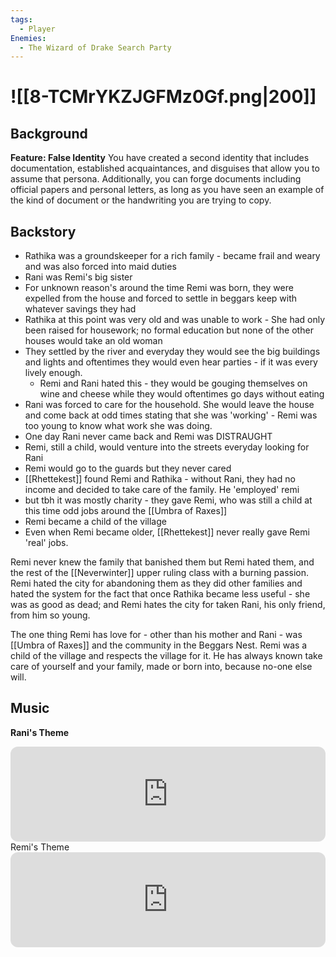 ```yaml
---
tags:
  - Player
Enemies:
  - The Wizard of Drake Search Party
---
```


# ![[8-TCMrYKZJGFMz0Gf.png|200]]

## Background
**Feature: False Identity**
You have created a second identity that includes documentation, established acquaintances, and disguises that allow you to assume that persona. Additionally, you can forge documents including official papers and personal letters, as long as you have seen an example of the kind of document or the handwriting you are trying to copy.

## Backstory 
- Rathika was a groundskeeper for a rich family - became frail and weary and was also forced into maid duties
- Rani was Remi's big sister
- For unknown reason's around the time Remi was born, they were expelled from the house and forced to settle in beggars keep with whatever savings they had
- Rathika at this point was very old and was unable to work - She had only been raised for housework; no formal education but none of the other houses would take an old woman
- They settled by the river and everyday they would see the big buildings and lights and oftentimes they would even hear parties - if it was every lively enough. 
	- Remi and Rani hated this - they would be gouging themselves on wine and cheese while they would oftentimes go days without eating
- Rani was forced to care for the household. She would leave the house and come back at odd times stating that she was 'working' - Remi was too young to know what work she was doing. 
- One day Rani never came back and Remi was DISTRAUGHT 
- Remi, still a child, would venture into the streets everyday looking for Rani
- Remi would go to the guards but they never cared
- [[Rhettekest]] found Remi and Rathika - without Rani, they had no income and decided to take care of the family. He 'employed' remi
- but tbh it was mostly charity - they gave Remi, who was still a child at this time odd jobs around the [[Umbra of Raxes]] 
- Remi became a child of the village
- Even when Remi became older, [[Rhettekest]]  never really gave Remi 'real' jobs.

Remi never knew the family that banished them but Remi hated them, and the rest of the [[Neverwinter]] upper ruling class with a burning passion. Remi hated the city for abandoning them as they did other families and hated the system for the fact that once Rathika became less useful - she was as good as dead; and Remi hates the city for taken Rani, his only friend, from him so young.

The one thing Remi has love for - other than his mother and Rani - was [[Umbra of Raxes]] and the community in the Beggars Nest. Remi was a child of the village and respects the village for it. He has always known take care of yourself and your family, made or born into, because no-one else will.



## Music
**Rani's Theme**
<iframe style="border-radius:12px" src="https://open.spotify.com/embed/track/7BUH87AEts42sn689ctKFM?utm_source=generator" width="100%" height="152" frameBorder="0" allowfullscreen="" allow="autoplay; clipboard-write; encrypted-media; fullscreen; picture-in-picture" loading="lazy"></iframe>
Remi's Theme
<iframe style="border-radius:12px" src="https://open.spotify.com/embed/track/6EIJTVtOQEzmLUItwb4sdh?utm_source=generator" width="100%" height="152" frameBorder="0" allowfullscreen="" allow="autoplay; clipboard-write; encrypted-media; fullscreen; picture-in-picture" loading="lazy"></iframe>
